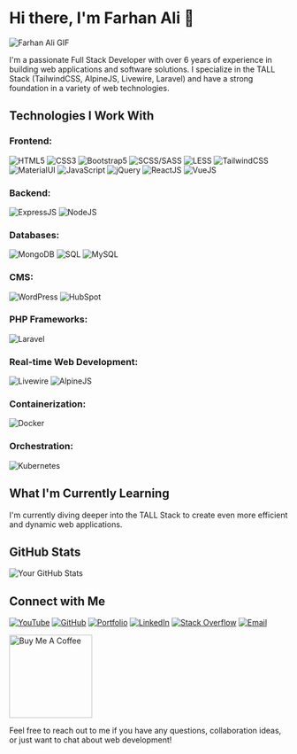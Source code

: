 # Hi there, I'm Farhan Ali 👋

![Farhan Ali GIF](https://user-images.githubusercontent.com/55389276/140866485-8fb1c876-9a8f-4d6a-98dc-08c4981eaf70.gif)

I'm a passionate Full Stack Developer with over 6 years of experience in building web applications and software solutions. I specialize in the TALL Stack (TailwindCSS, AlpineJS, Livewire, Laravel) and have a strong foundation in a variety of web technologies.

## Technologies I Work With

### Frontend:
![HTML5](https://img.shields.io/badge/HTML5-E34F26?style=for-the-badge&logo=html5&logoColor=white)
![CSS3](https://img.shields.io/badge/CSS3-1572B6?style=for-the-badge&logo=css3&logoColor=white)
![Bootstrap5](https://img.shields.io/badge/Bootstrap-563D7C?style=for-the-badge&logo=bootstrap&logoColor=white)
![SCSS/SASS](https://img.shields.io/badge/SCSS%2FSASS-CC6699?style=for-the-badge&logo=sass&logoColor=white)
![LESS](https://img.shields.io/badge/LESS-1D365D?style=for-the-badge&logo=less&logoColor=white)
![TailwindCSS](https://img.shields.io/badge/TailwindCSS-38B2AC?style=for-the-badge&logo=tailwind-css&logoColor=white)
![MaterialUI](https://img.shields.io/badge/MaterialUI-0081CB?style=for-the-badge&logo=material-ui&logoColor=white)
![JavaScript](https://img.shields.io/badge/JavaScript-F7DF1E?style=for-the-badge&logo=javascript&logoColor=black)
![jQuery](https://img.shields.io/badge/jQuery-0769AD?style=for-the-badge&logo=jquery&logoColor=white)
![ReactJS](https://img.shields.io/badge/ReactJS-61DAFB?style=for-the-badge&logo=react&logoColor=black)
![VueJS](https://img.shields.io/badge/Vue.js-4FC08D?style=for-the-badge&logo=vue.js&logoColor=white)

### Backend:
![ExpressJS](https://img.shields.io/badge/Express.js-000000?style=for-the-badge&logo=express&logoColor=white)
![NodeJS](https://img.shields.io/badge/Node.js-339933?style=for-the-badge&logo=node.js&logoColor=white)

### Databases:
![MongoDB](https://img.shields.io/badge/MongoDB-47A248?style=for-the-badge&logo=mongodb&logoColor=white)
![SQL](https://img.shields.io/badge/SQL-003366?style=for-the-badge&logo=sql&logoColor=white)
![MySQL](https://img.shields.io/badge/MySQL-4479A1?style=for-the-badge&logo=mysql&logoColor=white)

### CMS:
![WordPress](https://img.shields.io/badge/WordPress-21759B?style=for-the-badge&logo=wordpress&logoColor=white)
![HubSpot](https://img.shields.io/static/v1?style=for-the-badge&message=HubSpot&color=FF7A59&logo=HubSpot&logoColor=FFFFFF&label=)

### PHP Frameworks:
![Laravel](https://img.shields.io/badge/Laravel-FF2D20?style=for-the-badge&logo=laravel&logoColor=white)

### Real-time Web Development:
![Livewire](https://img.shields.io/badge/Livewire-00B0FF?style=for-the-badge&logo=livewire&logoColor=white)
![AlpineJS](https://img.shields.io/badge/Alpine.js-8BC0D0?style=for-the-badge&logo=alpine.js&logoColor=black)

### Containerization:
![Docker](https://img.shields.io/badge/Docker-2496ED?style=for-the-badge&logo=docker&logoColor=white)

### Orchestration:
![Kubernetes](https://img.shields.io/badge/Kubernetes-326CE5?style=for-the-badge&logo=kubernetes&logoColor=white)

## What I'm Currently Learning

I'm currently diving deeper into the TALL Stack to create even more efficient and dynamic web applications.

## GitHub Stats
![Your GitHub Stats](https://github-readme-stats.vercel.app/api?username=farhanali-developer&show_icons=true&theme=transparent&show=reviews,discussions_started,discussions_answered,prs_merged,prs_merged_percentage)

## Connect with Me

[![YouTube](https://img.shields.io/badge/YouTube-FF0000?style=for-the-badge&logo=youtube&logoColor=white)](https://youtube.com/@holycode150)
[![GitHub](https://img.shields.io/badge/GitHub-181717?style=for-the-badge&logo=github&logoColor=white)](https://github.com/farhanali-developer)
[![Portfolio](https://img.shields.io/badge/Portfolio-0077B5?style=for-the-badge&logo=linkedin&logoColor=white)](https://farhanali.me)
[![LinkedIn](https://img.shields.io/badge/LinkedIn-0A66C2?style=for-the-badge&logo=linkedin&logoColor=white)](https://www.linkedin.com/in/farhan-developer/)
[![Stack Overflow](https://img.shields.io/badge/Stack%20Overflow-FE7A16?style=for-the-badge&logo=stackoverflow&logoColor=white)](https://stackoverflow.com/users/10815844/farhan-ali)
[![Email](https://img.shields.io/badge/Email-D14836?style=for-the-badge&logo=gmail&logoColor=white)](mailto:farhan.logicware@gmail.com)

<a href="https://www.linkedin.com/in/farhan-developer/" target="_blank"><img src="https://cdn.buymeacoffee.com/buttons/v2/default-red.png" alt="Buy Me A Coffee" width="150" ></a>

Feel free to reach out to me if you have any questions, collaboration ideas, or just want to chat about web development!

<!-- GitHub Stats: You can include your GitHub stats here using a service like https://github.com/anuraghazra/github-readme-stats -->

<!-- Recent GitHub Activity: You can include your recent GitHub activity using a service like https://github.com/jamesgeorge007/github-activity-readme -->
